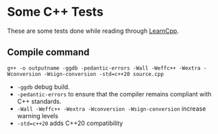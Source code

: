 # Some C++ Tests

These are some tests done while reading through [LearnCpp](https://www.learncpp.com).

## Compile command

`g++ -o outputname -ggdb -pedantic-errors -Wall -Weffc++ -Wextra -Wconversion -Wsign-conversion -std=c++20 source.cpp`

* `-ggdb` debug build.
* `-pedantic-errors` to ensure that the compiler remains compliant with C++ standards.
* `-Wall -Weffc++ -Wextra -Wconversion -Wsign-conversion` increase warning levels
* `-std=c++20` adds C++20 compatibility
